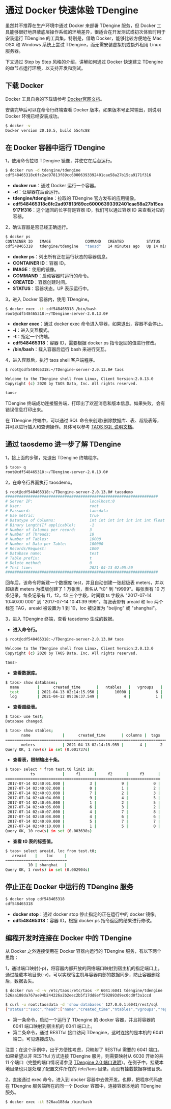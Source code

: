 # 通过 Docker 快速体验 TDengine

虽然并不推荐在生产环境中通过 Docker 来部署 TDengine 服务，但 Docker 工具能够很好地屏蔽底层操作系统的环境差异，很适合在开发测试或初次体验时用于安装运行 TDengine 的工具集。特别是，借助 Docker，能够比较方便地在 Mac OSX 和 Windows 系统上尝试 TDengine，而无需安装虚拟机或额外租用 Linux 服务器。

下文通过 Step by Step 风格的介绍，讲解如何通过 Docker 快速建立 TDengine 的单节点运行环境，以支持开发和测试。

## 下载 Docker

Docker 工具自身的下载请参考 [Docker官网文档](https://docs.docker.com/get-docker/)。

安装完毕后可以在命令行终端查看 Docker 版本。如果版本号正常输出，则说明 Docker 环境已经安装成功。

```bash
$ docker -v
Docker version 20.10.5, build 55c4c88
```

## 在 Docker 容器中运行 TDengine

1，使用命令拉取 TDengine 镜像，并使它在后台运行。

```bash
$ docker run -d tdengine/tdengine
cdf548465318c6fc2ad97813f89cc60006393392401cae58a27b15ca9171f316
```

- **docker run**：通过 Docker 运行一个容器。
- **-d**：让容器在后台运行。
- **tdengine/tdengine**：拉取的 TDengine 官方发布的应用镜像。
- **cdf548465318c6fc2ad97813f89cc60006393392401cae58a27b15ca9171f316**：这个返回的长字符是容器 ID，我们可以通过容器 ID 来查看对应的容器。

2，确认容器是否已经正确运行。

```bash
$ docker ps
CONTAINER ID   IMAGE               COMMAND   CREATED          STATUS          ···
cdf548465318   tdengine/tdengine   "taosd"   14 minutes ago   Up 14 minutes   ···
```

- **docker ps**：列出所有正在运行状态的容器信息。
- **CONTAINER ID**：容器 ID。
- **IMAGE**：使用的镜像。
- **COMMAND**：启动容器时运行的命令。
- **CREATED**：容器创建时间。
- **STATUS**：容器状态。UP 表示运行中。

3，进入 Docker 容器内，使用 TDengine。

```bash
$ docker exec -it cdf548465318 /bin/bash
root@cdf548465318:~/TDengine-server-2.0.13.0#
```

- **docker exec**：通过 docker exec 命令进入容器，如果退出，容器不会停止。
- **-i**：进入交互模式。
- **-t**：指定一个终端。
- **cdf548465318**：容器 ID，需要根据 docker ps 指令返回的值进行修改。
- **/bin/bash**：载入容器后运行 bash 来进行交互。

4，进入容器后，执行 taos shell 客户端程序。

```bash
$ root@cdf548465318:~/TDengine-server-2.0.13.0# taos

Welcome to the TDengine shell from Linux, Client Version:2.0.13.0
Copyright (c) 2020 by TAOS Data, Inc. All rights reserved.

taos>
```

TDengine 终端成功连接服务端，打印出了欢迎消息和版本信息。如果失败，会有错误信息打印出来。

在 TDengine 终端中，可以通过 SQL 命令来创建/删除数据库、表、超级表等，并可以进行插入和查询操作。具体可以参考 [TAOS SQL 说明文档](https://www.taosdata.com/cn/documentation/taos-sql)。

## 通过 taosdemo 进一步了解 TDengine

1，接上面的步骤，先退出 TDengine 终端程序。

```bash
$ taos> q
root@cdf548465318:~/TDengine-server-2.0.13.0#
```

2，在命令行界面执行 taosdemo。

```bash
$ root@cdf548465318:~/TDengine-server-2.0.13.0# taosdemo
###################################################################
# Server IP:                         localhost:0
# User:                              root
# Password:                          taosdata
# Use metric:                        true
# Datatype of Columns:               int int int int int int int float
# Binary Length(If applicable):      -1
# Number of Columns per record:      3
# Number of Threads:                 10
# Number of Tables:                  10000
# Number of Data per Table:          100000
# Records/Request:                   1000
# Database name:                     test
# Table prefix:                      t
# Delete method:                     0
# Test time:                         2021-04-13 02:05:20
###################################################################
```

回车后，该命令将新建一个数据库 test，并且自动创建一张超级表 meters，并以超级表 meters 为模版创建了 1 万张表，表名从 "t0" 到 "t9999"。每张表有 10 万条记录，每条记录有 f1，f2，f3 三个字段，时间戳 ts 字段从 "2017-07-14 10:40:00 000" 到 "2017-07-14 10:41:39 999"。每张表带有 areaid 和 loc 两个标签 TAG，areaid 被设置为 1 到 10，loc 被设置为 "beijing" 或 "shanghai"。

3，进入 TDengine 终端，查看 taosdemo 生成的数据。

- **进入命令行。**

```bash
$ root@cdf548465318:~/TDengine-server-2.0.13.0# taos

Welcome to the TDengine shell from Linux, Client Version:2.0.13.0
Copyright (c) 2020 by TAOS Data, Inc. All rights reserved.

taos>
```

- **查看数据库。**

```bash
$ taos> show databases;
  name        |      created_time       |   ntables   |   vgroups   |    ···
  test        | 2021-04-13 02:14:15.950 |       10000 |           6 |    ···
  log         | 2021-04-12 09:36:37.549 |           4 |           1 |	   ···

```

- **查看超级表。**

```bash
$ taos> use test;
Database changed.

$ taos> show stables;
       name              |      created_time       | columns |  tags  |   tables    |
=====================================================================================
       meters            | 2021-04-13 02:14:15.955 |       4 |      2 |       10000 |
Query OK, 1 row(s) in set (0.001737s)

```

- **查看表，限制输出十条。**

```bash
$ taos> select * from test.t0 limit 10;
           ts            |     f1      |     f2      |     f3      |
====================================================================
 2017-07-14 02:40:01.000 |           3 |           9 |           0 |
 2017-07-14 02:40:02.000 |           0 |           1 |           2 |
 2017-07-14 02:40:03.000 |           7 |           2 |           3 |
 2017-07-14 02:40:04.000 |           9 |           4 |           5 |
 2017-07-14 02:40:05.000 |           1 |           2 |           5 |
 2017-07-14 02:40:06.000 |           6 |           3 |           2 |
 2017-07-14 02:40:07.000 |           4 |           7 |           8 |
 2017-07-14 02:40:08.000 |           4 |           6 |           6 |
 2017-07-14 02:40:09.000 |           5 |           7 |           7 |
 2017-07-14 02:40:10.000 |           1 |           5 |           0 |
Query OK, 10 row(s) in set (0.003638s)

```

- **查看 t0 表的标签值。**

```bash
$ taos> select areaid, loc from test.t0;
   areaid    |    loc     |
===========================
          10 | shanghai   |
Query OK, 1 row(s) in set (0.002904s)

```

## 停止正在 Docker 中运行的 TDengine 服务

```bash
$ docker stop cdf548465318
cdf548465318
```

- **docker stop**：通过 docker stop 停止指定的正在运行中的 docker 镜像。
- **cdf548465318**：容器 ID，根据 docker ps 指令返回的结果进行修改。

## 编程开发时连接在 Docker 中的 TDengine

从 Docker 之外连接使用在 Docker 容器内运行的 TDengine 服务，有以下两个思路：

1，通过端口映射(-p)，将容器内部开放的网络端口映射到宿主机的指定端口上。通过挂载本地目录(-v)，可以实现宿主机与容器内部的数据同步，防止容器删除后，数据丢失。

```bash
$ docker run -d -v /etc/taos:/etc/taos -P 6041:6041 tdengine/tdengine
526aa188da767ae94b244226a2b2eec2b5f17dd8eff592893d9ec0cd0f3a1ccd

$ curl -u root:taosdata -d 'show databases' 127.0.0.1:6041/rest/sql
{"status":"succ","head":["name","created_time","ntables","vgroups","replica","quorum","days","keep1,keep2,keep(D)","cache(MB)","blocks","minrows","maxrows","wallevel","fsync","comp","precision","status"],"data":[],"rows":0}
```

- 第一条命令，启动一个运行了 TDengine 的 docker 容器，并且将容器的 6041 端口映射到宿主机的 6041 端口上。
- 第二条命令，通过 RESTful 接口访问 TDengine，这时连接的是本机的 6041 端口，可见连接成功。

注意：在这个示例中，出于方便性考虑，只映射了 RESTful 需要的 6041 端口。如果希望以非 RESTful 方式连接 TDengine 服务，则需要映射从 6030 开始的共 11 个端口（完整的端口情况请参见 [TDengine 2.0 端口说明](https://www.taosdata.com/cn/documentation/faq#port)）。在例子中，挂载本地目录也只是处理了配置文件所在的 /etc/taos 目录，而没有挂载数据存储目录。

2，直接通过 exec 命令，进入到 docker 容器中去做开发。也即，把程序代码放在 TDengine 服务端所在的同一个 Docker 容器中，连接容器本地的 TDengine 服务。

```bash
$ docker exec -it 526aa188da /bin/bash
```

